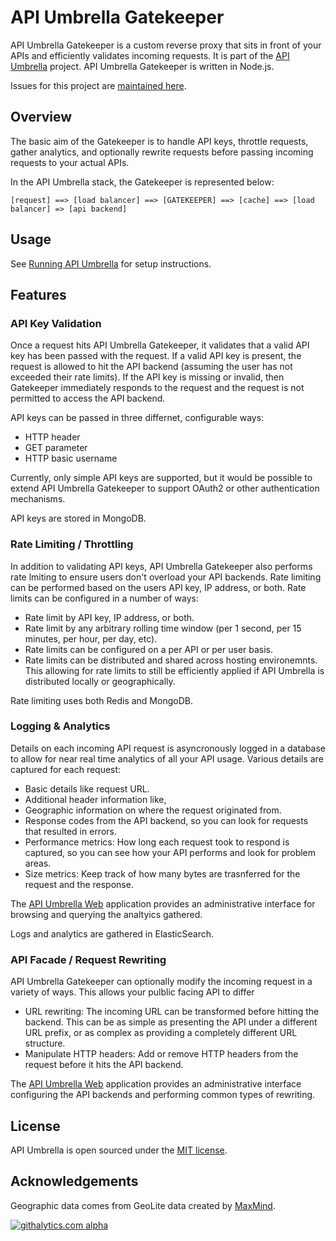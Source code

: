 # API Umbrella Gatekeeper

API Umbrella Gatekeeper is a custom reverse proxy that sits in front of your APIs and efficiently validates incoming requests. It is part of the [API Umbrella](http://github.com/NREL/api-umbrella) project. API Umbrella Gatekeeper is written in Node.js.

Issues for this project are [maintained here](https://github.com/NREL/api-umbrella/issues).  

## Overview

The basic aim of the Gatekeeper is to handle API keys, throttle requests, gather analytics, and optionally rewrite requests before passing incoming requests to your actual APIs.

In the API Umbrella stack, the Gatekeeper is represented below:

```
[request] ==> [load balancer] ==> [GATEKEEPER] ==> [cache] ==> [load balancer] => [api backend]
```

## Usage

See [Running API Umbrella](https://github.com/NREL/api-umbrella#running-api-umbrella) for setup instructions.

## Features

### API Key Validation

Once a request hits API Umbrella Gatekeeper, it validates that a valid API key has been passed with the request. If a valid API key is present, the request is allowed to hit the API backend (assuming the user has not exceeded their rate limits). If the API key is missing or invalid, then Gatekeeper immediately responds to the request and the request is not permitted to access the API backend.

API keys can be passed in three differnet, configurable ways:

- HTTP header
- GET parameter
- HTTP basic username

Currently, only simple API keys are supported, but it would be possible to extend API Umbrella Gatekeeper to support OAuth2 or other authentication mechanisms.

API keys are stored in MongoDB.

### Rate Limiting / Throttling

In addition to validating API keys, API Umbrella Gatekeeper also performs rate lmiting to ensure users don't overload your API backends. Rate limiting can be performed based on the users API key, IP address, or both. Rate limits can be configured in a number of ways: 

- Rate limit by API key, IP address, or both.
- Rate limit by any arbitrary rolling time window (per 1 second, per 15 minutes, per hour, per day, etc).
- Rate limits can be configured on a per API or per user basis.
- Rate limits can be  distributed and shared across hosting environemnts. This allowing for rate limits to still be efficiently applied if API Umbrella is distributed locally or geographically. 

Rate limiting uses both Redis and MongoDB.

### Logging & Analytics

Details on each incoming API request is asyncronously logged in a database to allow for near real time analytics of all your API usage. Various details are captured for each request:

- Basic details like request URL.
- Additional header information like, 
- Geographic information on where the request originated from.
- Response codes from the API backend, so you can look for requests that resulted in errors.
- Performance metrics: How long each request took to respond is captured, so you can see how your API performs and look for problem areas.
- Size metrics: Keep track of how many bytes are trasnferred for the request and the response.

The [API Umbrella Web](http://github.com/NREL/api-umbrella-web) application provides an administrative interface for browsing and querying the analtyics gathered.

Logs and analytics are gathered in ElasticSearch.

### API Facade / Request Rewriting

API Umbrella Gatekeeper can optionally modify the incoming request in a variety of ways. This allows your pulblic facing API to differ

- URL rewriting: The incoming URL can be transformed before hitting the backend. This can be as simple as presenting the API under a different URL prefix, or as complex as providing a completely different URL structure.
- Manipulate HTTP headers: Add or remove HTTP headers from the request before it hits the API backend.

The [API Umbrella Web](http://github.com/NREL/api-umbrella-web) application provides an administrative interface configuring the API backends and performing common types of rewriting.

## License

API Umbrella is open sourced under the [MIT license](https://github.com/NREL/api-umbrella-gatekeeper/blob/master/LICENSE.txt).

## Acknowledgements

Geographic data comes from GeoLite data created by [MaxMind](http://www.maxmind.com).

[![githalytics.com alpha](https://cruel-carlota.pagodabox.com/dcca3eb5f7decb43edcd988b8b923393 "githalytics.com")](http://githalytics.com/NREL/api-umbrella-gatekeeper)
